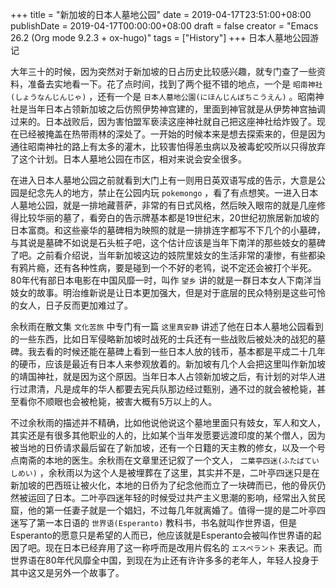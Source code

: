 +++
title = "新加坡的日本人墓地公园"
date = 2019-04-17T23:51:00+08:00
publishDate = 2019-04-17T00:00:00+08:00
draft = false
creator = "Emacs 26.2 (Org mode 9.2.3 + ox-hugo)"
tags = ["History"]
+++
日本人墓地公园游记
<!--more-->

大年三十的时候，因为突然对于新加坡的日占历史比较感兴趣，就专门查了一些资料，准备去实地看一下。花了点时间，找到了两个挺不错的地点，一个是 `昭南神社(しょうなんじんじゃ)` ，还有一个是 `日本人墓地公園(にほんじんぼちこうえん)` 。昭南神社是当年日本占领新加坡之后仿照伊势神宫建的，里面到神官就是从伊势神宫抽调过来的。日本战败后，因为害怕盟军亵渎这座神社就自己把这座神社给炸毁了。现在已经被掩盖在热带雨林的深处了。一开始的时候本来是想去探索来的，但是因为通往昭南神社的路上有太多的灌木，比较害怕得恙虫病以及被毒蛇咬所以只得放弃了这个计划。日本人墓地公园在市区，相对来说会安全很多。

在进入日本人墓地公园之前就看到大门上有一则用日英双语写成的告示，大意是公园是纪念先人的地方，禁止在公园内玩 `pokemongo` ，看了有点想笑。一进入日本人墓地公园，就是一排地藏菩萨，非常的有日式风格，然后映入眼帘的就是几座修得比较华丽的墓了，看旁白的告示牌基本都是19世纪末，20世纪初旅居新加坡的日本富商。和这些豪华的墓碑相为映照的就是一排排连字都写不下几个的小墓碑，与其说是墓碑不如说是石头桩子吧，这个估计应该是当年下南洋的那些妓女的墓碑了吧。之前看介绍说，当年新加坡这边的妓院里妓女的生活非常的凄惨，有些都染有鸦片瘾，还有各种性病，要是碰到一个不好的老鸨，说不定还会被打个半死。80年代有部日本电影在中国风靡一时，叫作 `望乡` 讲的就是一群日本女人下南洋当妓女的故事。明治维新说是让日本更加强大，但是对于底层的民众特别是这些可怜的女人，日子反而更加难过了。

余秋雨在散文集 `文化苦旅` 中专门有一篇 `这里真安静` 讲述了他在日本人墓地公园看到的一些东西，比如日军侵略新加坡时战死的士兵还有一些战败后被处决的战犯的墓碑。我去看的时候还能在墓碑上看到一些日本人放的钱币，基本都是平成二十几年的硬币，应该是最近有日本人来参观放着的。新加坡有几个人会把这里叫作新加坡的靖国神社，就是因为这个原因。当年日本人占领新加坡之后，有计划的对华人进行过肃清，凡是成年的华人都要去宪兵队那边经过甄别，通不过的就会被枪毙，甚至看你不顺眼也会被枪毙，被害大概有5万以上的人。

不过余秋雨的描述并不精确，比如他说他说这个墓地里面只有妓女，军人和文人，其实还是有很多其他职业的人的，比如某个当年发愿要远渡印度的某个僧人，因为被当地的日侨请求最后留在了新加坡，还有一个日籍的天主教的修女，以及一个号点南斋的本地的医生。余秋雨在文章里还记叙了一个文人， `二葉亭四迷(ふたばていしめい)` ，余秋雨以为这个人是被埋葬在了这里，其实并不是，二叶亭四迷只是在新加坡的巴西班让被火化，本地的日侨为了纪念他而立了一块碑而已，他的骨灰仍然被运回了日本。二叶亭四迷年轻的时候受过共产主义思潮的影响，经常出入贫民窟，他的第一任妻子就是一个娼妇，不过每几年就离婚了。值得一提的是二叶亭四迷写了第一本日语的 `世界语(Esperanto)` 教科书，书名就叫作世界语，但是Esperanto的愿意只是希望的人而已，他应该就是Esperanto会被叫作世界语的起因了吧。现在日本已经弃用了这一称呼而是改用片假名的 `エスペラント` 来表记。而世界语在80年代风靡全中国，到现在为止还有许许多多的老年人，年轻人投身于其中这又是另外一个故事了。

